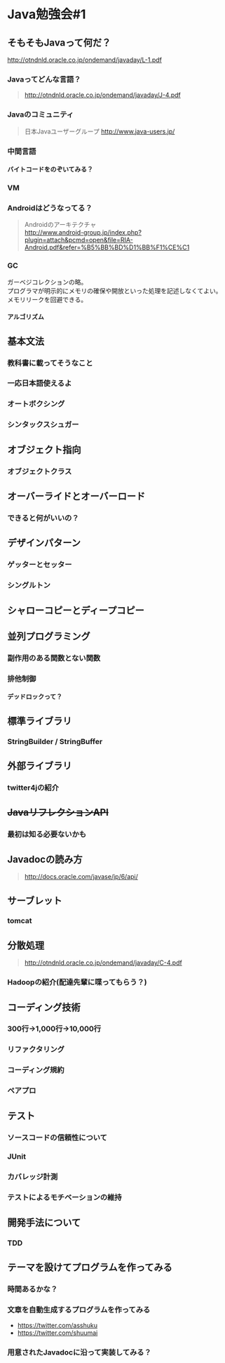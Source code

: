 # Java勉強会#1


## そもそもJavaって何だ？
>
http://otndnld.oracle.co.jp/ondemand/javaday/L-1.pdf


### Javaってどんな言語？
> http://otndnld.oracle.co.jp/ondemand/javaday/J-4.pdf

###  Javaのコミュニティ
> 日本Javaユーザーグループ http://www.java-users.jp/

###  中間言語
#### バイトコードをのぞいてみる？
### VM
### Androidはどうなってる？
> Androidのアーキテクチャ  
> http://www.android-group.jp/index.php?plugin=attach&pcmd=open&file=RIA-Android.pdf&refer=%B5%BB%BD%D1%BB%F1%CE%C1

### GC
ガーベジコレクションの略。  
プログラマが明示的にメモリの確保や開放といった処理を記述しなくてよい。
メモリリークを回避できる。

#### アルゴリズム


## 基本文法
### 教科書に載ってそうなこと
### 一応日本語使えるよ
### オートボクシング
### シンタックスシュガー


## オブジェクト指向
### オブジェクトクラス


## オーバーライドとオーバーロード
### できると何がいいの？


## デザインパターン
### ゲッターとセッター
### シングルトン


## シャローコピーとディープコピー


## 並列プログラミング
### 副作用のある関数とない関数
### 排他制御
#### デッドロックって？


## 標準ライブラリ
### StringBuilder / StringBuffer


## 外部ライブラリ
### twitter4jの紹介


##  <del>JavaリフレクションAPI</del>
### 最初は知る必要ないかも


## Javadocの読み方
> http://docs.oracle.com/javase/jp/6/api/


## サーブレット
### tomcat


## 分散処理
> http://otndnld.oracle.co.jp/ondemand/javaday/C-4.pdf

### Hadoopの紹介(配達先輩に喋ってもらう？)


## コーディング技術
### 300行→1,000行→10,000行
### リファクタリング
### コーディング規約
### ペアプロ


## テスト
### ソースコードの信頼性について
### JUnit
### カバレッジ計測
### テストによるモチベーションの維持


## 開発手法について
### TDD


## テーマを設けてプログラムを作ってみる
### 時間あるかな？
### 文章を自動生成するプログラムを作ってみる

>
* https://twitter.com/asshuku
* https://twitter.com/shuumai

### 用意されたJavadocに沿って実装してみる？
